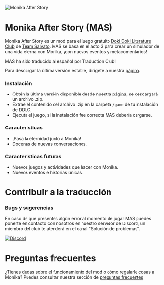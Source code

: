 ![Monika After Story](https://github.com/MartinH1279/MAS_ES/blob/main/MAS.png)
# Monika After Story (MAS)
Monika After Story es un mod para el juego gratuito [Doki Doki Literature Club](https://www.ddlc.moe) de [Team Salvato](http://teamsalvato.com). MAS se basa en el acto 3 para crear un simulador de una vida eterna con Monika, ¡con nuevos eventos y metacomentarios!

MAS ha sido traducido al español por Traduction Club!

Para descargar la última versión estable, dirigete a nuestra [página](https://papuweb.wixsite.com/monikaafterstoryesp/descargas).

### Instalación

* Obtén la última versión disponible desde nuestra [página](https://papuweb.wixsite.com/monikaafterstoryesp/descargas), se descargará un archivo .zip.
* Extrae el contenido del archivo .zip en la carpeta `/game` de tu instalación de DDLC.
* Ejecuta el juego, si la instalación fue correcta MAS debería cargarse.

### Caracteristicas

* ¡Pasa la eternidad junto a Monika!
* Docenas de nuevas conversaciones.

### Caracteristicas futuras

* Nuevos juegos y actividades que hacer con Monika.
* Nuevos eventos e historias únicas.

# Contribuir a la traducción

### Bugs y sugerencias
En caso de que presentes algún error al momento de jugar MAS puedes ponerte en contacto con nosotros en nuestro servidor de Discord, un miembro del club te atenderá en el canal "Solución de problemas".

[![Discord](https://discord.com/api/guilds/856018133264498718/widget.png?style=banner1)](https://discord.gg/vBzKDscWqT)

# Preguntas frecuentes
¿Tienes dudas sobre el funcionamiento del mod o cómo regalarle cosas a Monika? Puedes consultar nuestra sección de [preguntas frecuentes]()
